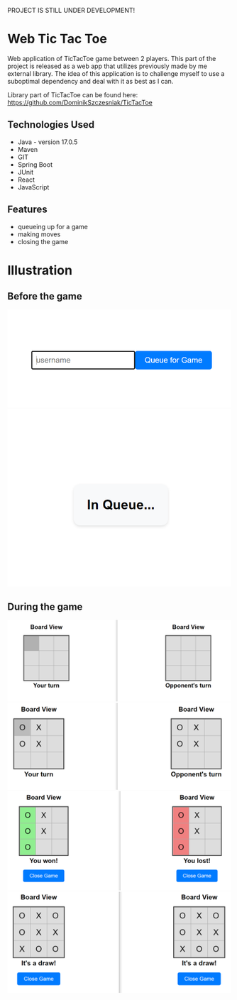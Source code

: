 PROJECT IS STILL UNDER DEVELOPMENT!

# Web Tic Tac Toe

Web application of TicTacToe game between 2 players.
This part of the project is released as a web app that utilizes previously made by me external library.
The idea of this application is to challenge myself to use a suboptimal dependency and deal with it as best as I can.


Library part of TicTacToe can be found here: https://github.com/DominikSzczesniak/TicTacToe

## Technologies Used
- Java - version 17.0.5
- Maven
- GIT
- Spring Boot
- JUnit
- React
- JavaScript

## Features
- queueing up for a game
- making moves
- closing the game


# Illustration
## Before the game
![img_6.png](src/main/resources/images/img_6.png)
![img_1.png](src/main/resources/images/img_1.png)

## During the game
![img_2.png](src/main/resources/images/img_2.png)
![img_3.png](src/main/resources/images/img_3.png)
![img_4.png](src/main/resources/images/img_4.png)
![img_5.png](src/main/resources/images/img_5.png)
